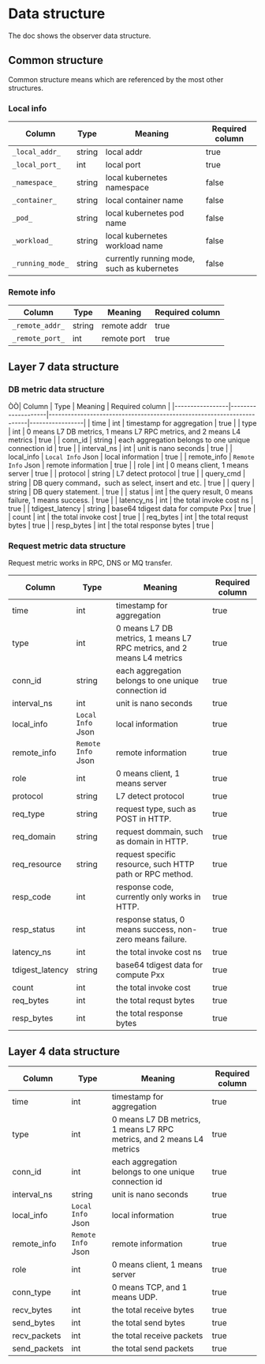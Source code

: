 # Data structure

The doc shows the observer data structure.

## Common structure

Common structure means which are referenced by the most other structures.

### Local info

| Column           | Type   | Meaning                                    | Required column |
|------------------|--------|--------------------------------------------|-----------------|
| `_local_addr_`   | string | local addr                                 | true            |
| `_local_port_`   | int    | local port                                 | true            |
| `_namespace_`    | string | local kubernetes namespace                 | false           |
| `_container_`    | string | local container name                       | false           |
| `_pod_`          | string | local kubernetes pod name                  | false           |
| `_workload_`     | string | local kubernetes workload name             | false           |
| `_running_mode_` | string | currently running mode, such as kubernetes | false           |

### Remote info

| Column          | Type   | Meaning     | Required column |
|-----------------|--------|-------------|-----------------|
| `_remote_addr_` | string | remote addr | true            |
| `_remote_port_` | int    | remote port | true            |

## Layer 7 data structure

### DB metric data structure

ÒÒ| Column | Type | Meaning | Required column |
|-----------------|--------------------|-----------------------------------------------------------------------|-----------------|
| time | int | timestamp for aggregation | true |
| type | int | 0 means L7 DB metrics, 1 means L7 RPC metrics, and 2 means L4 metrics | true |
| conn_id | string | each aggregation belongs to one unique connection id | true |
| interval_ns | int | unit is nano seconds | true |
| local_info | `Local Info` Json | local information | true |
| remote_info | `Remote Info` Json | remote information | true |
| role | int | 0 means client, 1 means server | true |
| protocol | string | L7 detect protocol | true |
| query_cmd | string | DB query command，such as select, insert and etc. | true |
| query | string | DB query statement. | true |
| status | int | the query result, 0 means failure, 1 means success. | true |
| latency_ns | int | the total invoke cost ns | true |
| tdigest_latency | string | base64 tdigest data for compute Pxx | true |
| count | int | the total invoke cost | true |
| req_bytes | int | the total requst bytes | true |
| resp_bytes | int | the total response bytes | true |

### Request metric data structure

Request metric works in RPC, DNS or MQ transfer.

| Column          | Type               | Meaning                                                               | Required column |
|-----------------|--------------------|-----------------------------------------------------------------------|-----------------|
| time            | int                | timestamp for aggregation                                             | true            |
| type            | int                | 0 means L7 DB metrics, 1 means L7 RPC metrics, and 2 means L4 metrics | true            |
| conn_id         | string             | each aggregation belongs to one unique connection id                  | true            |
| interval_ns     | int                | unit is nano seconds                                                  | true            |
| local_info      | `Local Info` Json  | local information                                                     | true            |
| remote_info     | `Remote Info` Json | remote information                                                    | true            |
| role            | int                | 0 means client, 1 means server                                        | true            |
| protocol        | string             | L7 detect protocol                                                    | true            |
| req_type        | string             | request type, such as POST in HTTP.                                   | true            |
| req_domain      | string             | request dommain, such as domain in HTTP.                              | true            |
| req_resource    | string             | request specific resource, such HTTP path or RPC method.              | true            |
| resp_code       | int                | response code, currently only works in HTTP.                          | true            |
| resp_status     | int                | response status, 0 means success, non-zero means failure.             | true            |
| latency_ns      | int                | the total invoke cost ns                                              | true            |
| tdigest_latency | string             | base64 tdigest data for compute Pxx                                   | true            |
| count           | int                | the total invoke cost                                                 | true            |
| req_bytes       | int                | the total requst bytes                                                | true            |
| resp_bytes      | int                | the total response bytes                                              | true            |

## Layer 4 data structure

| Column       | Type               | Meaning                                                               | Required column |
|--------------|--------------------|-----------------------------------------------------------------------|-----------------|
| time         | int                | timestamp for aggregation                                             | true            |
| type         | int                | 0 means L7 DB metrics, 1 means L7 RPC metrics, and 2 means L4 metrics | true            |
| conn_id      | int                | each aggregation belongs to one unique connection id                  | true            |
| interval_ns  | string             | unit is nano seconds                                                  | true            |
| local_info   | `Local Info` Json  | local information                                                     | true            |
| remote_info  | `Remote Info` Json | remote information                                                    | true            |
| role         | int                | 0 means client, 1 means server                                        | true            |
| conn_type    | int                | 0 means TCP, and 1 means UDP.                                         | true            |
| recv_bytes   | int                | the total receive bytes                                               | true            |
| send_bytes   | int                | the total send bytes                                                  | true            |
| recv_packets | int                | the total receive packets                                             | true            |
| send_packets | int                | the total send packets                                                | true            |
